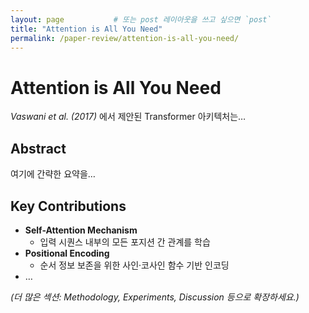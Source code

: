 ```yaml
---
layout: page           # 또는 post 레이아웃을 쓰고 싶으면 `post`
title: "Attention is All You Need"
permalink: /paper-review/attention-is-all-you-need/
---
```


# Attention is All You Need

_Vaswani et al. (2017)_ 에서 제안된 Transformer 아키텍처는…

## Abstract

여기에 간략한 요약을…

## Key Contributions

- **Self-Attention Mechanism**  
  - 입력 시퀀스 내부의 모든 포지션 간 관계를 학습  
- **Positional Encoding**  
  - 순서 정보 보존을 위한 사인·코사인 함수 기반 인코딩  
- …

*(더 많은 섹션: Methodology, Experiments, Discussion 등으로 확장하세요.)*
